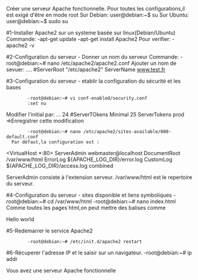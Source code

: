 Créer une serveur Apache fonctionnelle.
Pour toutes les configurations,il est exigé d'être en mode root
    Sur Debian: user@debian:~$ su
    Sur Ubuntu: user@debian:~$ sudo su

#1-Installer Apache2 sur un systeme basée sur linux(Debian/Ubuntu)
  Commande:
        -apt-get update
        -apt-get install Apache2
  Pour verifier:
        -apache2 -v

#2-Configuration du serveur - Donner un nom du serveur
  Commande:
            -root@debian:~# nano /etc/apache2/apache2.conf
Ajouter un nom de sevuer: 
....
#ServerRoot "/etc/apache2"
ServerName www.test.fr

#3-Configuration du serveur - etablir la configuration du sécurité et les bases

            -root@debian:~# vi conf-enabled/security.conf
            :set nu
Modifier l'initial par:
...
24 #ServerTOkens Minimal
25 ServerTokens prod
=>Enregistrer cette modification

            -root@debian:~# nano /etc/apache2/sites-available/000-default.conf
      Par défaut,la configuration est :

<VirtualHost *:80>
	ServerAdmin webmaster@localhost
	DocumentRoot /var/www/html
	ErrorLog ${APACHE_LOG_DIR}/error.log
	CustomLog ${APACHE_LOG_DIR}/access.log combined
</VirtualHost>

ServerAdmin consiste à l'extension serveur.
/var/www/html est le repertoire du serveur.

#4-Configuration du serveur - sites disponible et liens symboliques
            -root@debian:~# cd /var/www/html
            -root@debian:~# nano index.html
Comme toutes les pages html,on peut mettre des balises comme <p>Hello world</p>

#5-Redemarrer le service Apache2

            -root@debian:~# /etc/init.d/apache2 restart
#6-Récuperer l'adresse IP et le saisir sur un navigateur.
            -root@debian:~# ip addr

Vous avez une serveur Apache fonctionnelle